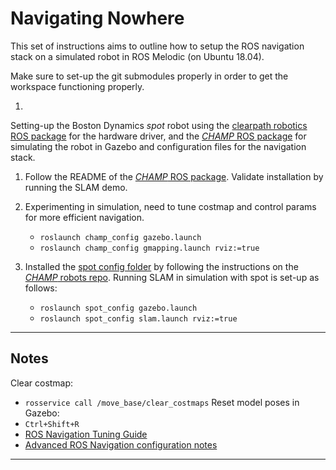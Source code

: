 # Navigating Nowhere

This set of instructions aims to outline how to setup the ROS navigation stack on a simulated robot in ROS Melodic (on Ubuntu 18.04). 

Make sure to set-up the git submodules properly in order to get the workspace functioning properly.

1) 

Setting-up the Boston Dynamics *spot* robot using the [clearpath robotics ROS package](https://github.com/clearpathrobotics/spot_ros) for the hardware driver, and the [*CHAMP* ROS package](https://github.com/chvmp/champ) for simulating the robot in Gazebo and configuration files for the navigation stack.

1) Follow the README of the [*CHAMP* ROS package](https://github.com/chvmp/champ). Validate installation by running the SLAM demo.

2) Experimenting in simulation, need to tune costmap and control params for more efficient navigation.
   - `roslaunch champ_config gazebo.launch`
   - `roslaunch champ_config gmapping.launch rviz:=true`

3) Installed the [spot config folder](https://github.com/chvmp/robots/tree/master/configs/spot_config) by following the instructions on the [*CHAMP* robots repo](https://github.com/chvmp/robots.git). Running SLAM in simulation with spot is set-up as follows:
   - `roslaunch spot_config gazebo.launch`
   - `roslaunch spot_config slam.launch rviz:=true`

---
## Notes

Clear costmap: 
- `rosservice call /move_base/clear_costmaps`
Reset model poses in Gazebo:
- `Ctrl+Shift+R`
- [ROS Navigation Tuning Guide](https://kaiyuzheng.me/documents/navguide.pdf)
- [Advanced ROS Navigation configuration notes](https://blog.zhaw.ch/icclab/configuring-the-ros-navigation-stack-on-a-new-robot/)

---